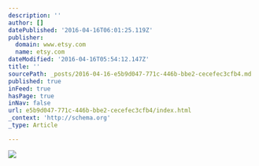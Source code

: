 ```yaml
---
description: ''
author: []
datePublished: '2016-04-16T06:01:25.119Z'
publisher:
  domain: www.etsy.com
  name: etsy.com
dateModified: '2016-04-16T05:54:12.147Z'
title: ''
sourcePath: _posts/2016-04-16-e5b9d047-771c-446b-bbe2-cecefec3cfb4.md
published: true
inFeed: true
hasPage: true
inNav: false
url: e5b9d047-771c-446b-bbe2-cecefec3cfb4/index.html
_context: 'http://schema.org'
_type: Article

---
```

![](https://img1.etsystatic.com/137/0/8086030/iss_fullxfull.2848953_5yb70dy0.jpg)